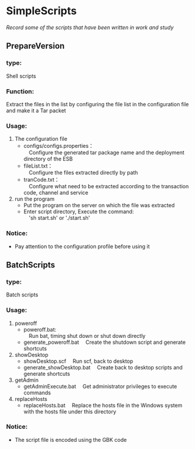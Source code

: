 # SimpleScripts
*Record some of the scripts that have been written in work and study*

## PrepareVersion
### type:
Shell scripts
### Function:
Extract the files in the list by configuring the file list in the configuration file and make it a Tar packet
### Usage:
1. The configuration file  
    - configs/configs.properties：  
    &#8194;&#8194;Configure the generated tar package name and the deployment directory of the ESB
    - fileList.txt：  
    &#8194;&#8194;Configure the files extracted directly by path
    - tranCode.txt：  
    &#8194;&#8194;Configure what need to be extracted according to the transaction code, channel and service
2. run the program
    - Put the program on the server on which the file was extracted
    - Enter script directory, Execute the command:  
    &#8194;&#8194;'sh start.sh' or './start.sh'
### Notice:
- Pay attention to the configuration profile before using it

## BatchScripts
### type:
Batch scripts
### Usage:
1. poweroff
	- poweroff.bat:  
	&#8194;&#8194;Run bat, timing shut down or shut down directly
	- generate_poweroff.bat
	&#8194;&#8194;Create the shutdown script and generate shortcuts
2. showDesktop
	- showDesktop.scf
	&#8194;&#8194;Run scf, back to desktop
	- generate_showDesktop.bat
	&#8194;&#8194;Create back to desktop scripts and generate shortcuts
3. getAdmin
	- getAdminExecute.bat
	&#8194;&#8194;Get administrator privileges to execute commands
4. replaceHosts
	- replaceHosts.bat
	&#8194;&#8194;Replace the hosts file in the Windows system with the hosts file under this directory
### Notice:
- The script file is encoded using the GBK code

